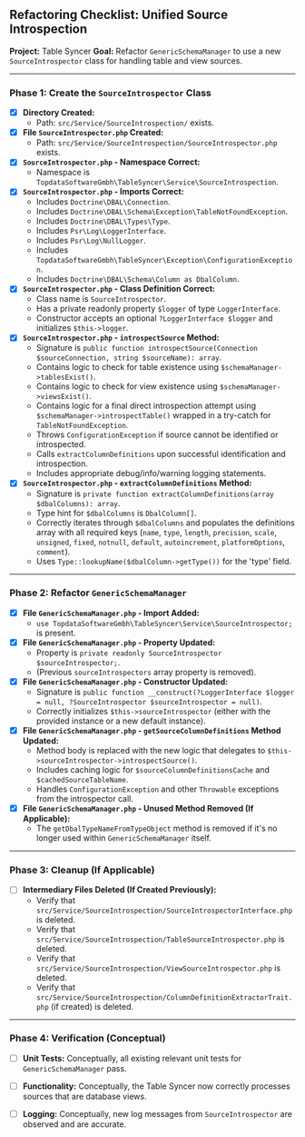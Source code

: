 ## Refactoring Checklist: Unified Source Introspection

**Project:** Table Syncer
**Goal:** Refactor `GenericSchemaManager` to use a new `SourceIntrospector` class for handling table and view sources.

---

### Phase 1: Create the `SourceIntrospector` Class

*   [x] **Directory Created:**
    *   Path: `src/Service/SourceIntrospection/` exists.
*   [x] **File `SourceIntrospector.php` Created:**
    *   Path: `src/Service/SourceIntrospection/SourceIntrospector.php` exists.
*   [x] **`SourceIntrospector.php` - Namespace Correct:**
    *   Namespace is `TopdataSoftwareGmbh\TableSyncer\Service\SourceIntrospection`.
*   [x] **`SourceIntrospector.php` - Imports Correct:**
    *   Includes `Doctrine\DBAL\Connection`.
    *   Includes `Doctrine\DBAL\Schema\Exception\TableNotFoundException`.
    *   Includes `Doctrine\DBAL\Types\Type`.
    *   Includes `Psr\Log\LoggerInterface`.
    *   Includes `Psr\Log\NullLogger`.
    *   Includes `TopdataSoftwareGmbh\TableSyncer\Exception\ConfigurationException`.
    *   Includes `Doctrine\DBAL\Schema\Column as DbalColumn`.
*   [x] **`SourceIntrospector.php` - Class Definition Correct:**
    *   Class name is `SourceIntrospector`.
    *   Has a private readonly property `$logger` of type `LoggerInterface`.
    *   Constructor accepts an optional `?LoggerInterface $logger` and initializes `$this->logger`.
*   [x] **`SourceIntrospector.php` - `introspectSource` Method:**
    *   Signature is `public function introspectSource(Connection $sourceConnection, string $sourceName): array`.
    *   Contains logic to check for table existence using `$schemaManager->tablesExist()`.
    *   Contains logic to check for view existence using `$schemaManager->viewsExist()`.
    *   Contains logic for a final direct introspection attempt using `$schemaManager->introspectTable()` wrapped in a try-catch for `TableNotFoundException`.
    *   Throws `ConfigurationException` if source cannot be identified or introspected.
    *   Calls `extractColumnDefinitions` upon successful identification and introspection.
    *   Includes appropriate debug/info/warning logging statements.
*   [x] **`SourceIntrospector.php` - `extractColumnDefinitions` Method:**
    *   Signature is `private function extractColumnDefinitions(array $dbalColumns): array`.
    *   Type hint for `$dbalColumns` is `DbalColumn[]`.
    *   Correctly iterates through `$dbalColumns` and populates the definitions array with all required keys (`name`, `type`, `length`, `precision`, `scale`, `unsigned`, `fixed`, `notnull`, `default`, `autoincrement`, `platformOptions`, `comment`).
    *   Uses `Type::lookupName($dbalColumn->getType())` for the 'type' field.

---

### Phase 2: Refactor `GenericSchemaManager`

*   [x] **File `GenericSchemaManager.php` - Import Added:**
    *   `use TopdataSoftwareGmbh\TableSyncer\Service\SourceIntrospector;` is present.
*   [x] **File `GenericSchemaManager.php` - Property Updated:**
    *   Property is `private readonly SourceIntrospector $sourceIntrospector;`.
    *   (Previous `sourceIntrospectors` array property is removed).
*   [x] **File `GenericSchemaManager.php` - Constructor Updated:**
    *   Signature is `public function __construct(?LoggerInterface $logger = null, ?SourceIntrospector $sourceIntrospector = null)`.
    *   Correctly initializes `$this->sourceIntrospector` (either with the provided instance or a new default instance).
*   [x] **File `GenericSchemaManager.php` - `getSourceColumnDefinitions` Method Updated:**
    *   Method body is replaced with the new logic that delegates to `$this->sourceIntrospector->introspectSource()`.
    *   Includes caching logic for `$sourceColumnDefinitionsCache` and `$cachedSourceTableName`.
    *   Handles `ConfigurationException` and other `Throwable` exceptions from the introspector call.
*   [x] **File `GenericSchemaManager.php` - Unused Method Removed (If Applicable):**
    *   The `getDbalTypeNameFromTypeObject` method is removed if it's no longer used within `GenericSchemaManager` itself.

---

### Phase 3: Cleanup (If Applicable)

*   [ ] **Intermediary Files Deleted (If Created Previously):**
    *   Verify that `src/Service/SourceIntrospection/SourceIntrospectorInterface.php` is deleted.
    *   Verify that `src/Service/SourceIntrospection/TableSourceIntrospector.php` is deleted.
    *   Verify that `src/Service/SourceIntrospection/ViewSourceIntrospector.php` is deleted.
    *   Verify that `src/Service/SourceIntrospection/ColumnDefinitionExtractorTrait.php` (if created) is deleted.

---

### Phase 4: Verification (Conceptual)

*   [ ] **Unit Tests:** Conceptually, all existing relevant unit tests for `GenericSchemaManager` pass.
*   [ ] **Functionality:** Conceptually, the Table Syncer now correctly processes sources that are database views.
*   [ ] **Logging:** Conceptually, new log messages from `SourceIntrospector` are observed and are accurate.

